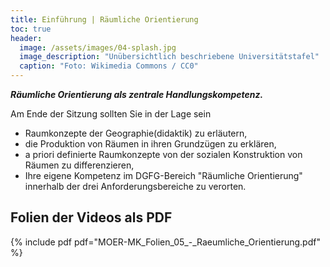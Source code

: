 ```yaml
---
title: Einführung | Räumliche Orientierung
toc: true
header:
  image: /assets/images/04-splash.jpg
  image_description: "Unübersichtlich beschriebene Universitätstafel"
  caption: "Foto: Wikimedia Commons / CC0"
---
```


***Räumliche Orientierung als zentrale Handlungskompetenz.***
<!--more-->

Am Ende der Sitzung sollten Sie in der Lage sein

  * Raumkonzepte der Geographie(didaktik) zu erläutern,
  * die Produktion von Räumen in ihren Grundzügen zu erklären,
  * a priori definierte Raumkonzepte von der sozialen Konstruktion von Räumen zu differenzieren,
  * Ihre eigene Kompetenz im DGFG-Bereich "Räumliche Orientierung" innerhalb der drei Anforderungsbereiche zu verorten.

## Folien der Videos als PDF
{% include pdf pdf="MOER-MK_Folien_05_-_Raeumliche_Orientierung.pdf" %}